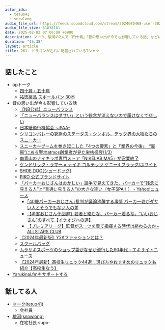 ```yaml
---
actor_ids:
  - tetuo41
  - snowlong
audio_file_url: https://feeds.soundcloud.com/stream/2024085468-user-302747142-yarukinai-261-2025_02_03.mp3
audio_file_size: 31838161
date: 2025-02-03 07:00:00 +0900
description: マーク、駿河の2人で「四十肩」「昔の思い出が今でも影響している話」などについて話しました。
duration: "45:38"
layout: article
title: 261. ドラゴンが左右に配置されているTシャツ
---
```


## 話したこと
- opトーク
  - [四十肩・五十肩](https://www.nihonyakushido.com/knowledge/shoulder.html)
  - [祐徳薬品 スポールバン 30本](https://amzn.to/3RbulME)
- 昔の思い出が今も影響している話
  - [【NB公式】ニューバランス](https://shop.newbalance.jp/)
  - [「ニューバランスはダサい」という観念が消えないので履けなくて悲しい](https://anond.hatelabo.jp/20250126203500)
  - [日本紙飛行機協会 -JPAA-](http://www.kamihikouki.jp/)
  - [シリコンバレーの究極のステータス・シンボル、テック界の大物たちのスニーカー](https://www.businessinsider.jp/article/33585/)
  - [スニーカーブームを巻き起こした「4つの要素」と「業界の今後」　“裏原”にある聖地atmos創業者が見た栄枯盛衰(1/3)](https://jbpress.ismedia.jp/articles/-/79903)
  - [南青山のナイキラボ専門ストア「NIKELAB MA5」が営業終了](https://www.fashionsnap.com/article/2023-01-30/nikelab-ma5-close/)
  - [ケンドリック・ラマー × ナイキ コルテッツ ケニー3 ブラック/ホワイト](https://sneakerwars.jp/items/view/7736)
  - [SHOE DOG(シュードッグ)](https://www.amazon.co.jp/dp/4492046178)
  - [PIKO 公式ブランドサイト](https://piko-aloha.com/)
  - [「パーカーおじさんはおかしい」論争で見えてきた、パーカーで“残念に見える人”と“普通に見える人”の大きな違い（女子SPA！） - Yahoo!ニュース](https://news.yahoo.co.jp/articles/60716c3418cdb0310bc7e6fb0b12e1d07c402128)
    - [｢40歳パーカーおじさん｣批判が議論沸騰する事情 パーカー姿がダサい人とそうでもない人の差](https://toyokeizai.net/articles/-/845846)
    - [【老害おじさん化回避】若者と絡むな、パーカー着るな。“いいおじさん”のすべて【イケオジへの道】](https://r25.jp/articles/994888334507507714)
    - [【プレミアリーグ】監督がスーツを着て指揮する時代は終わるのか – ALLSTARS CLUB](https://www.all-stars.jp/news/premierleague-manager-suits/)
  - [【2024年最新版】Y2Kファッションとは？](https://www.trans.co.jp/column/trend/generationz_y2k/)
  - [スクールバッグ](https://www.amazon.co.jp/dp/B07DCMNBGZ)
  - [ムラサキスポーツのショップ袋がなぜか流行した90年代 - エキサイトニュース](https://www.excite.co.jp/news/article/E1539864577195/)
  - [【2024年最新】高校生リュック44選！選び方やおすすめのリュックも紹介【高校生なう】](https://shingakunet.com/journal/trend/46532/)
- [Yarukinai.fmをサポートする](https://note.com/tetuo41/circle)

## 話してる人
- [マーク(tetuo41)](https://twitter.com/tetuo41)
  - 会社員
- [駿河(snowlong)](https://twitter.com/_snowlong)
  - 在宅社長
supo-
